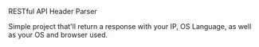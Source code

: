 RESTful API Header Parser

Simple project that'll return a response with your IP, OS Language, as well as your OS and browser used.
